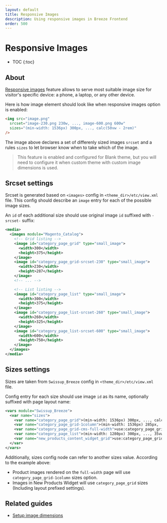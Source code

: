 ```yaml
---
layout: default
title: Responsive Images
description: Using responsive images in Breeze Frontend
order: 500
---
```


# Responsive Images

* TOC
{:toc}

## About

[Responsive images](https://developer.mozilla.org/en-US/docs/Learn/HTML/Multimedia_and_embedding/Responsive_images)
feature allows to serve most suitable image size
for visitor's specific device: a phone, a laptop, or any other device.

Here is how image element should look like when responsive images option is enabled:

```html
<img src="image.png"
  srcset="image-230.png 230w, ..., image-600.png 600w"
  sizes="(min-width: 1536px) 300px, ..., calc(50vw - 2rem)"
/>
```

The image above declares a set of differenly sized images `srcset` and a rules `sizes`
to let browser know when to take which of the image.

> This feature is enabled and configured for Blank theme, but you will need to
> configure it when custom theme with custom image dimensions is used.

## Srcset settings

Srcset is generated based on `<images>` config in `<theme_dir>/etc/view.xml`
file. This config should describe an `image` entry for each of the possible image sizes.

An `id` of each additional size should use original image `id` suffixed with `-srcset-`
suffix:

```xml
<media>
  <images module="Magento_Catalog">
    <!-- Grid listing -->
    <image id="category_page_grid" type="small_image">
      <width>300</width>
      <height>375</height>
    </image>
    <image id="category_page_grid-srcset-230" type="small_image">
      <width>230</width>
      <height>287</height>
    </image>
    <!-- ... -->

    <!-- List listing -->
    <image id="category_page_list" type="small_image">
      <width>300</width>
      <height>375</height>
    </image>
    <image id="category_page_list-srcset-260" type="small_image">
      <width>260</width>
      <height>325</height>
    </image>
    <image id="category_page_list-srcset-600" type="small_image">
      <width>600</width>
      <height>750</height>
    </image>
  </images>
</media>
```

## Sizes settings

Sizes are taken from `Swissup_Breeze` config in `<theme_dir>/etc/view.xml`
file.

Config entry for each size should use image `id` as its name, optionally suffixed with
page layout name:

```xml
<vars module="Swissup_Breeze">
  <var name="sizes">
    <var name="category_page_grid">(min-width: 1536px) 300px, ..., calc(50vw - 2rem)</var>
    <var name="category_page_grid-1column">(min-width: 1536px) 285px, ..., calc(50vw - 2rem)</var>
    <var name="category_page_grid-cms-full-width">use:category_page_grid-1column</var>
    <var name="category_page_list">(min-width: 1280px) 300px, ..., 35vw</var>
    <var name="new_products_content_widget_grid">use:category_page_grid</var>
  </var>
</vars>
```

Additionally, sizes config node can refer to another sizes value. According to
the example above:

 -  Product images rendered on the `full-width` page will use `category_page_grid-1column`
    sizes option.
 -  Images in New Products Widget will use `category_page_grid` sizes (Including
    layout prefixed settings).

## Related guides

 - [Setup image dimensions](/image-dimensions)
